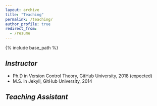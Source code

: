 ```yaml
---
layout: archive
title: "Teaching"
permalink: /teaching/
author_profile: true
redirect_from:
  - /resume
---
```


{% include base_path %}

## _Instructor_
    
* Ph.D in Version Control Theory, GitHub University, 2018 (expected)
* M.S. in Jekyll, GitHub University, 2014

## _Teaching Assistant_
